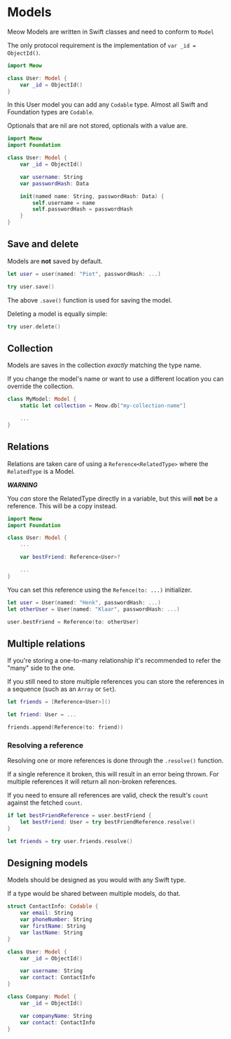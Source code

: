 # Models

Meow Models are written in Swift classes and need to conform to `Model`

The only protocol requirement is the implementation of `var _id = ObjectId()`.

```swift
import Meow

class User: Model {
    var _id = ObjectId()
}
```

In this User model you can add any `Codable` type. Almost all Swift and Foundation types are `Codable`.

Optionals that are nil are not stored, optionals with a value are.

```swift
import Meow
import Foundation

class User: Model {
    var _id = ObjectId()

    var username: String
    var passwordHash: Data

    init(named name: String, passwordHash: Data) {
        self.username = name
        self.passwordHash = passwordHash
    }
}
```

## Save and delete

Models are **not** saved by default.

```swift
let user = user(named: "Piet", passwordHash: ...)

try user.save()
```

The above `.save()` function is used for saving the model.

Deleting a model is equally simple:

```swift
try user.delete()
```

## Collection

Models are saves in the collection *exactly* matching the type name.

If you change the model's name or want to use a different location you can override the collection.

```swift
class MyModel: Model {
    static let collection = Meow.db["my-collection-name"]

    ...
}
```

## Relations

Relations are taken care of using a `Reference<RelatedType>` where the `RelatedType` is a Model.

***WARNING***

You *can* store the RelatedType directly in a variable, but this will **not** be a reference. This will be a copy instead.

```swift
import Meow
import Foundation

class User: Model {
    ...

    var bestFriend: Reference<User>?

    ...
}
```

You can set this reference using the `Refence(to: ...)` initializer.

```swift
let user = User(named: "Henk", passwordHash: ...)
let otherUser = User(named: "Klaar", passwordHash: ...)

user.bestFriend = Reference(to: otherUser)
```

## Multiple relations

If you're storing a one-to-many relationship it's recommended to refer the "many" side to the one.

If you still need to store multiple references you can store the references in a sequence (such as an `Array` or `Set`).

```swift
let friends = [Reference<User>]()

let friend: User = ...

friends.append(Reference(to: friend))
```

### Resolving a reference

Resolving one or more references is done through the `.resolve()` function.

If a single reference it broken, this will result in an error being thrown.
For multiple references it will return all non-broken references.

If you need to ensure all references are valid, check the result's `count` against the fetched `count`.

```swift
if let bestFriendReference = user.bestFriend {
    let bestFriend: User = try bestFriendReference.resolve()
}

let friends = try user.friends.resolve()
```

## Designing models

Models should be designed as you would with any Swift type.

If a type would be shared between multiple models, do that.

```swift
struct ContactInfo: Codable {
    var email: String
    var phoneNumber: String
    var firstName: String
    var lastName: String
}

class User: Model {
    var _id = ObjectId()

    var username: String
    var contact: ContactInfo
}

class Company: Model {
    var _id = ObjectId()

    var companyName: String
    var contact: ContactInfo
}
```
